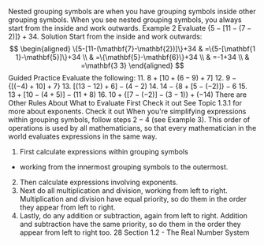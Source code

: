 Nested grouping symbols are when you have grouping symbols inside other grouping symbols.
When you see nested grouping symbols, you always start from the inside and work outwards.
Example 2
Evaluate $\{5-[11-(7-2)]\}+34$.
Solution
Start from the inside and work outwards:
$$
\begin{aligned}
\{5-[11-(\mathbf{7}-\mathbf{2})]\}+34 & =\{5-[\mathbf{1 1}-\mathbf{5}]\}+34 \\
& =\{\mathbf{5}-\mathbf{6}\}+34 \\
& =-1+34 \\
& =\mathbf{3 3}
\end{aligned}
$$
Guided Practice
Evaluate the following:
11. $8+[10+(6-9)+7]$
12. $9-\{[(-4)+10]+7\}$
13. $[(13-12)+6]-(4-2)$
14. $14-\{8+[5-(-2)]\}-6$
15. $13+[10-(4+5)]-(11+8)$
16. $10+\{[7-(-2)]-(3-1)\}+(-14)$
There are Other Rules About What to Evaluate First
Check it out
See Topic 1.3.1 for more about exponents.
Check it out
When you're simplifying expressions within grouping symbols, follow steps $2-4$ (see Example 3).
This order of operations is used by all mathematicians, so that every mathematician in the world evaluates expressions in the same way.
1. First calculate expressions within grouping symbols
- working from the innermost grouping symbols to the outermost.
2. Then calculate expressions involving exponents.
3. Next do all multiplication and division, working from left to right. Multiplication and division have equal priority, so do them in the order they appear from left to right.
4. Lastly, do any addition or subtraction, again from left to right. Addition and subtraction have the same priority, so do them in the order they appear from left to right too.
28 Section 1.2 - The Real Number System